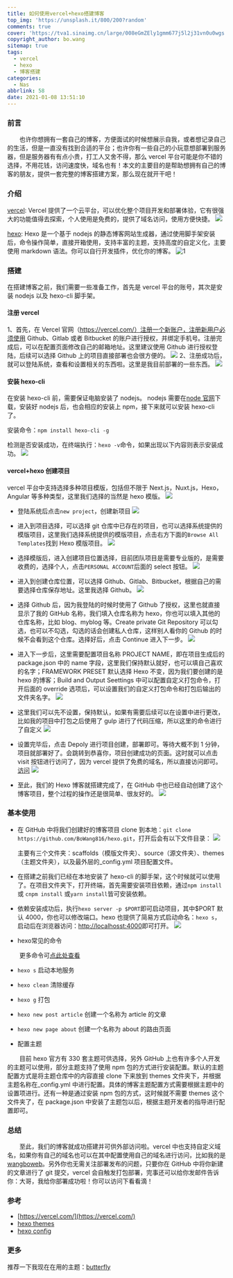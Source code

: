 ```yaml
---
title: 如何使用vercel+hexo搭建博客
top_img: 'https://unsplash.it/800/200?random'
comments: true
cover: 'https://tva1.sinaimg.cn/large/008eGmZEly1gmm677j5l2j31vn0u0wgs.jpg'
copyright_author: bo.wang
sitemap: true
tags:
  - vercel
  - hexo
  - 博客搭建
categories:
  - Nas
abbrlink: 58
date: 2021-01-08 13:51:10
---
```


### 前言

&emsp;&emsp;也许你想拥有一套自己的博客，方便面试的时候想展示自我，或者想记录自己的生活，但是一直没有找到合适的平台；也许你有一些自己的小玩意想部署到服务器，但是服务器有有点小贵，打工人又舍不得，那么 vercel 平台可能是你不错的选择，不用花钱，访问速度快，域名也有！本文的主要目的是帮助想拥有自己的博客的朋友，提供一套完整的博客搭建方案，那么现在就开干吧！

### 介绍

[vercel](https://vercel.com/): Vercel 提供了一个云平台，可以优化整个项目开发和部署体验，它有很强大的功能值得去探索，个人使用是免费的，提供了域名访问，使用方便快捷。
![](https://tva1.sinaimg.cn/large/008eGmZEly1gmm67rk567j31o00qqq56.jpg)

[hexo](https://hexo.io/): Hexo 是一个基于 nodejs 的静态博客网站生成器，通过使用脚手架安装后，命令操作简单，直接开箱使用，支持丰富的主题，支持高度的自定义化，主要使用 markdown 语法。你可以自行开发插件，优化你的博客。
![1](https://tva1.sinaimg.cn/large/008eGmZEly1gmm677j5l2j31vn0u0wgs.jpg)


### 搭建

在搭建博客之前，我们需要一些准备工作，首先是 vercel 平台的账号，其次是安装 nodejs 以及 hexo-cli 脚手架。

#### 注册 vercel

1、首先，在 Vercel 官网（https://vercel.com/）注册一个新账户，注册新用户必须使用 Github、Gitlab 或者 Bitbucket 的账户进行授权，并绑定手机号。注册完成后，可以在配置页面修改自己的邮箱地址。这里建议使用 Github 进行授权登陆，后续可以选择 Github 上的项目直接部署也会很方便的。
![](https://tva1.sinaimg.cn/large/008eGmZEly1gmm68m6gxrj31j50u0wfe.jpg)
2、注册成功后，就可以登陆系统，查看和设置相关的东西啦。这里是我目前部署的一些东西。
![](https://tva1.sinaimg.cn/large/008eGmZEly1gmm68xh6ihj317t0u0dj7.jpg)

#### 安装 hexo-cli

在安装 hexo-cli 前，需要保证电脑安装了 nodejs。
nodejs 需要在[node 官网](https://nodejs.org/en/)下载，安装好 nodejs 后，也会相应的安装上 npm，接下来就可以安装 hexo-cli 了。

安装命令：`npm install hexo-cli -g`

检测是否安装成功，在终端执行：`hexo -v`命令，如果出现以下内容则表示安装成功。
![](https://tva1.sinaimg.cn/large/008eGmZEly1gmm69cx20qj30na0kqmy3.jpg)

#### vercel+hexo 创建项目

vercel 平台中支持选择多种项目模版，包括但不限于 Next.js，Nuxt.js，Hexo，Angular 等多种类型，这里我们选择的当然是 hexo 模版。
![](https://tva1.sinaimg.cn/large/008eGmZEly1gmm69wchufj31550u0jv1.jpg)
- 登陆系统后点击`new project`，创建新项目
  ![](https://tva1.sinaimg.cn/large/008eGmZEly1gmm6bg77y8j31oq0tawgd.jpg)

- 进入到项目选择，可以选择 git 仓库中已存在的项目，也可以选择系统提供的模版项目，这里我们选择系统提供的模版项目，点击右方下面的`Browse All Templates`找到 Hexo 模版项目。
  ![](https://tva1.sinaimg.cn/large/008eGmZEly1gmm6bqn2jmj31ch0u0wgj.jpg)
- 选择模版后，进入创建项目位置选择，目前团队项目是需要专业版的，是需要收费的，选择个人，点击`PERSONAL ACCOUNT`后面的 select 按钮。
  ![](https://tva1.sinaimg.cn/large/008eGmZEly1gmm6c203uaj31700u0ta6.jpg)

- 进入到创建仓库位置，可以选择 Github、Gitlab、Bitbucket，根据自己的需要选择仓库保存地址。这里我选择 Github。
  ![](https://tva1.sinaimg.cn/large/008eGmZEly1gmm6cec31jj31b70u0myj.jpg)
- 选择 Github 后，因为我登陆的时候时使用了 Github 了授权，这里也就直接显示了我的 GitHub 名称，我们填入仓库名称为 hexo，你也可以填入其他的仓库名称，比如 blog、myblog 等。Create private Git Repository 可以勾选，也可以不勾选，勾选的话会创建私人仓库，这样别人看你的 Github 的时候不会看到这个仓库。选择好后，点击 Continue 进入下一步。
  ![](https://tva1.sinaimg.cn/large/008eGmZEly1gmm6cn1dy4j30zm0po758.jpg)
- 进入下一步后，这里需要配置项目名称 PROJECT NAME，即在项目生成后的 package.json 中的 name 字段，这里我们保持默认就好，也可以填自己喜欢的名字；FRAMEWORK PRESET 默认选择 Hexo 不变，因为我们要创建的是 hexo 的博客；Build and Output Seettings 中可以配置自定义打包命令，打开后面的 override 选项后，可以设置我们的自定义打包命令和打包后输出的文件夹名字。
  ![](https://tva1.sinaimg.cn/large/008eGmZEly1gmm6cv7vpwj313r0u00u4.jpg)
- 这里我们可以先不设置，保持默认，如果有需要后续可以在设置中进行更改，比如我的项目中打包之后使用了 gulp 进行了代码压缩，所以这里的命令进行了自定义
  ![](https://tva1.sinaimg.cn/large/008eGmZEly1gmm6d60hkkj315k0tswg5.jpg)
- 设置完毕后，点击 Depoly 进行项目创建，部署即可。等待大概不到 1 分钟，项目就部署好了。会跳转到恭喜你，项目创建成功的页面。这时就可以点击 visit 按钮进行访问了，因为 vercel 提供了免费的域名，所以直接访问即可。[访问](https://hexo-mu-murex.vercel.app/)
  ![](https://tva1.sinaimg.cn/large/008eGmZEly1gmm6dfj860j31it0u0q5p.jpg)

- 至此，我们的 Hexo 博客就搭建完成了，在 GitHub 中也已经自动创建了这个博客项目，整个过程的操作还是很简单、很友好的。
  ![](https://tva1.sinaimg.cn/large/008eGmZEly1gmm6dnfvwdj31lm0u0gp1.jpg)

### 基本使用

- 在 GitHub 中将我们创建好的博客项目 clone 到本地：`git clone https://github.com/BoWang816/hexo.git`，打开后会有以下文件目录：
  ![](https://tva1.sinaimg.cn/large/008eGmZEly1gmm6ea5yqej30ji0wqjsh.jpg)

  主要有三个文件夹：scaffolds（模版文件夹）、source（源文件夹）、themes（主题文件夹），以及最外层的\_config.yml 项目配置文件。

- 在搭建之前我们已经在本地安装了 hexo-cli 的脚手架，这个时候就可以使用了。在项目文件夹下，打开终端，首先需要安装项目依赖，通过`npm install` 或 `cnpm install` 或`yarn install`皆可安装依赖。
- 依赖安装成功后，执行`hexo server -p $PORT`即可启动项目，其中\$PORT 默认 4000，你也可以修改端口。hexo 也提供了简易方式启动命名：`hexo s`，启动后在浏览器访问：[http://localhosst:4000](http://localhosst:4000)即可打开。
  ![](https://tva1.sinaimg.cn/large/008eGmZEly1gmm6e28fjaj30zj0n375v.jpg)
- hexo常见的命令

&emsp;&emsp;更多命令可[点此处查看](https://hexo.io/zh-cn/docs/commands.html)
- `hexo s` 启动本地服务
- `hexo clean` 清除缓存
- `hexo g` 打包
- `hexo new post article` 创建一个名称为 article 的文章
- `hexo new page about` 创建一个名称为 about 的路由页面

- 配置主题

&emsp;&emsp;目前 hexo 官方有 330 套主题可供选择，另外 GitHub 上也有许多个人开发的主题可以使用，部分主题支持了使用 npm 包的方式进行安装配置。默认的主题配置方式是将主题仓库中的内容直接 clone 下来放到 themes 文件夹下，并根据主题名称在\_config.yml 中进行配置。具体的博客主题配置方式需要根据主题中的设置项进行。还有一种是通过安装 npm 包的方式，这时候就不需要 themes 这个文件夹了，在 package.json 中安装了主题包以后，根据主题开发者的指导进行配置即可。

### 总结

&emsp;&emsp;至此，我们的博客就成功搭建并可供外部访问啦。vercel 中也支持自定义域名，如果你有自己的域名也可以在其中配置使用自己的域名进行访问，比如我的是[wangboweb](https://blog.wangboweb.site)。另外你也无需关注部署发布的问题，只要你在 GitHub 中将你新建的文章进行了 git 提交，vercel 会自触发打包部署，完事还可以给你发邮件告诉你：大哥，我给你部署成功啦！你可以访问下看看滴！

### 参考

- [https://vercel.com/](https://vercel.com/)
- [hexo themes](https://hexo.io/themes/)
- [hexo config](https://hexo.io/zh-cn/docs/configuration)

### 更多
推荐一下我现在在用的主题：[butterfly](https://butterfly.js.org/)
